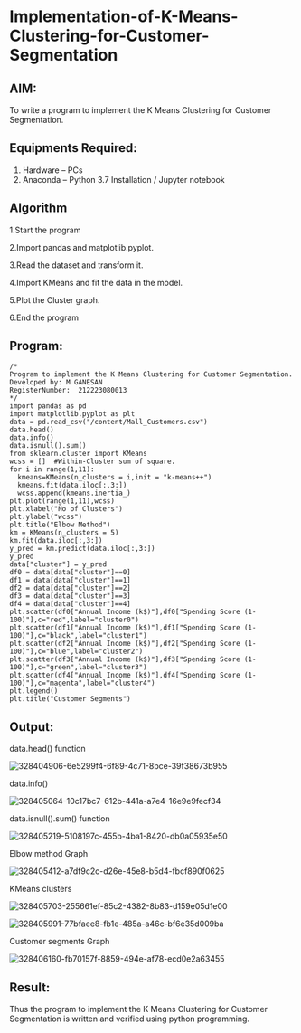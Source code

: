 # Implementation-of-K-Means-Clustering-for-Customer-Segmentation

## AIM:
To write a program to implement the K Means Clustering for Customer Segmentation.

## Equipments Required:
1. Hardware – PCs
2. Anaconda – Python 3.7 Installation / Jupyter notebook

## Algorithm
1.Start the program

2.Import pandas and matplotlib.pyplot.

3.Read the dataset and transform it.

4.Import KMeans and fit the data in the model.

5.Plot the Cluster graph.

6.End the program

## Program:
```
/*
Program to implement the K Means Clustering for Customer Segmentation.
Developed by: M GANESAN
RegisterNumber:  212223080013
*/
import pandas as pd
import matplotlib.pyplot as plt
data = pd.read_csv("/content/Mall_Customers.csv")
data.head()
data.info()
data.isnull().sum()
from sklearn.cluster import KMeans
wcss = []  #Within-Cluster sum of square.
for i in range(1,11):
  kmeans=KMeans(n_clusters = i,init = "k-means++")
  kmeans.fit(data.iloc[:,3:])
  wcss.append(kmeans.inertia_)
plt.plot(range(1,11),wcss)
plt.xlabel("No of Clusters")
plt.ylabel("wcss")
plt.title("Elbow Method")
km = KMeans(n_clusters = 5)
km.fit(data.iloc[:,3:])
y_pred = km.predict(data.iloc[:,3:])
y_pred
data["cluster"] = y_pred
df0 = data[data["cluster"]==0]
df1 = data[data["cluster"]==1]
df2 = data[data["cluster"]==2]
df3 = data[data["cluster"]==3]
df4 = data[data["cluster"]==4]
plt.scatter(df0["Annual Income (k$)"],df0["Spending Score (1-100)"],c="red",label="cluster0")
plt.scatter(df1["Annual Income (k$)"],df1["Spending Score (1-100)"],c="black",label="cluster1")
plt.scatter(df2["Annual Income (k$)"],df2["Spending Score (1-100)"],c="blue",label="cluster2")
plt.scatter(df3["Annual Income (k$)"],df3["Spending Score (1-100)"],c="green",label="cluster3")
plt.scatter(df4["Annual Income (k$)"],df4["Spending Score (1-100)"],c="magenta",label="cluster4")
plt.legend()
plt.title("Customer Segments")

```

## Output:

data.head() function

![328404906-6e5299f4-6f89-4c71-8bce-39f38673b955](https://github.com/23014226/Implementation-of-K-Means-Clustering-for-Customer-Segmentation/assets/160568974/95b0a790-f03e-4241-9db8-4f5fc54c57c0)

data.info()

![328405064-10c17bc7-612b-441a-a7e4-16e9e9fecf34](https://github.com/23014226/Implementation-of-K-Means-Clustering-for-Customer-Segmentation/assets/160568974/bcb9ceae-3f0d-429b-98d0-87f634225706)

data.isnull().sum() function

![328405219-5108197c-455b-4ba1-8420-db0a05935e50](https://github.com/23014226/Implementation-of-K-Means-Clustering-for-Customer-Segmentation/assets/160568974/1fc10cad-4c97-4006-9d0c-32cd4efc63fb)

Elbow method Graph

![328405412-a7df9c2c-d26e-45e8-b5d4-fbcf890f0625](https://github.com/23014226/Implementation-of-K-Means-Clustering-for-Customer-Segmentation/assets/160568974/6a39edf1-0eaf-4527-b190-37492031da88)

KMeans clusters

![328405703-255661ef-85c2-4382-8b83-d159e05d1e00](https://github.com/23014226/Implementation-of-K-Means-Clustering-for-Customer-Segmentation/assets/160568974/4123ea41-c73d-44de-adbc-259ff2bce2aa)

![328405991-77bfaee8-fb1e-485a-a46c-bf6e35d009ba](https://github.com/23014226/Implementation-of-K-Means-Clustering-for-Customer-Segmentation/assets/160568974/241300e9-19ed-43ca-87d4-9dc247eeb72f)

Customer segments Graph

![328406160-fb70157f-8859-494e-af78-ecd0e2a63455](https://github.com/23014226/Implementation-of-K-Means-Clustering-for-Customer-Segmentation/assets/160568974/7fc8ad9d-f40d-457a-a20b-a53b3455ea76)

## Result:
Thus the program to implement the K Means Clustering for Customer Segmentation is written and verified using python programming.

